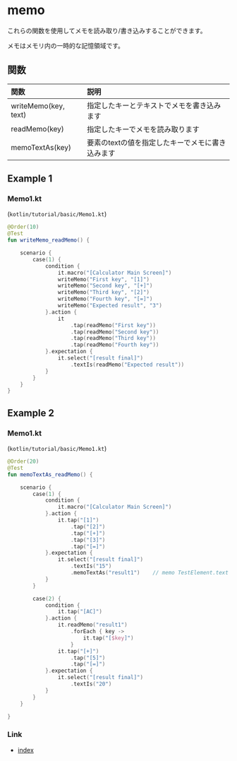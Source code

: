 # memo

これらの関数を使用してメモを読み取り/書き込みすることができます。

メモはメモリ内の一時的な記憶領域です。

## 関数

| 関数                   | 説明                         |
|:---------------------|:---------------------------|
| writeMemo(key, text) | 指定したキーとテキストでメモを書き込みます      |
| readMemo(key)        | 指定したキーでメモを読み取ります           |
| memoTextAs(key)      | 要素のtextの値を指定したキーでメモに書き込みます |

## Example 1

### Memo1.kt

(`kotlin/tutorial/basic/Memo1.kt`)

```kotlin
@Order(10)
@Test
fun writeMemo_readMemo() {

    scenario {
        case(1) {
            condition {
                it.macro("[Calculator Main Screen]")
                writeMemo("First key", "[1]")
                writeMemo("Second key", "[+]")
                writeMemo("Third key", "[2]")
                writeMemo("Fourth key", "[=]")
                writeMemo("Expected result", "3")
            }.action {
                it
                    .tap(readMemo("First key"))
                    .tap(readMemo("Second key"))
                    .tap(readMemo("Third key"))
                    .tap(readMemo("Fourth key"))
            }.expectation {
                it.select("[result final]")
                    .textIs(readMemo("Expected result"))
            }
        }
    }
}
```

## Example 2

### Memo1.kt

(`kotlin/tutorial/basic/Memo1.kt`)

```kotlin
@Order(20)
@Test
fun memoTextAs_readMemo() {

    scenario {
        case(1) {
            condition {
                it.macro("[Calculator Main Screen]")
            }.action {
                it.tap("[1]")
                    .tap("[2]")
                    .tap("[+]")
                    .tap("[3]")
                    .tap("[=]")
            }.expectation {
                it.select("[result final]")
                    .textIs("15")
                    .memoTextAs("result1")    // memo TestElement.text as "result1"
            }
        }

        case(2) {
            condition {
                it.tap("[AC]")
            }.action {
                it.readMemo("result1")
                    .forEach { key ->
                        it.tap("[$key]")
                    }
                it.tap("[+]")
                    .tap("[5]")
                    .tap("[=]")
            }.expectation {
                it.select("[result final]")
                    .textIs("20")
            }
        }
    }

}
```

### Link

- [index](../../../index_ja.md)

